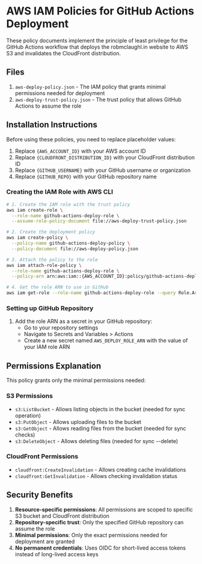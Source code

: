 # AWS IAM Policies for GitHub Actions Deployment

These policy documents implement the principle of least privilege for the GitHub Actions workflow that deploys the robmclaughl.in website to AWS S3 and invalidates the CloudFront distribution.

## Files

1. `aws-deploy-policy.json` - The IAM policy that grants minimal permissions needed for deployment
2. `aws-deploy-trust-policy.json` - The trust policy that allows GitHub Actions to assume the role

## Installation Instructions

Before using these policies, you need to replace placeholder values:

1. Replace `{AWS_ACCOUNT_ID}` with your AWS account ID
2. Replace `{CLOUDFRONT_DISTRIBUTION_ID}` with your CloudFront distribution ID
3. Replace `{GITHUB_USERNAME}` with your GitHub username or organization
4. Replace `{GITHUB_REPO}` with your GitHub repository name

### Creating the IAM Role with AWS CLI

```bash
# 1. Create the IAM role with the trust policy
aws iam create-role \
  --role-name github-actions-deploy-role \
  --assume-role-policy-document file://aws-deploy-trust-policy.json

# 2. Create the deployment policy
aws iam create-policy \
  --policy-name github-actions-deploy-policy \
  --policy-document file://aws-deploy-policy.json

# 3. Attach the policy to the role
aws iam attach-role-policy \
  --role-name github-actions-deploy-role \
  --policy-arn arn:aws:iam::{AWS_ACCOUNT_ID}:policy/github-actions-deploy-policy

# 4. Get the role ARN to use in GitHub
aws iam get-role --role-name github-actions-deploy-role --query Role.Arn --output text
```

### Setting up GitHub Repository

1. Add the role ARN as a secret in your GitHub repository:
   - Go to your repository settings
   - Navigate to Secrets and Variables > Actions
   - Create a new secret named `AWS_DEPLOY_ROLE_ARN` with the value of your IAM role ARN

## Permissions Explanation

This policy grants only the minimal permissions needed:

### S3 Permissions
- `s3:ListBucket` - Allows listing objects in the bucket (needed for sync operation)
- `s3:PutObject` - Allows uploading files to the bucket
- `s3:GetObject` - Allows reading files from the bucket (needed for sync checks)
- `s3:DeleteObject` - Allows deleting files (needed for sync --delete)

### CloudFront Permissions
- `cloudfront:CreateInvalidation` - Allows creating cache invalidations
- `cloudfront:GetInvalidation` - Allows checking invalidation status

## Security Benefits

1. **Resource-specific permissions**: All permissions are scoped to specific S3 bucket and CloudFront distribution
2. **Repository-specific trust**: Only the specified GitHub repository can assume the role
3. **Minimal permissions**: Only the exact permissions needed for deployment are granted
4. **No permanent credentials**: Uses OIDC for short-lived access tokens instead of long-lived access keys
